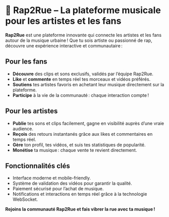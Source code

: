 # 🎤 Rap2Rue – La plateforme musicale pour les artistes et les fans

**Rap2Rue** est une plateforme innovante qui connecte les artistes et les fans autour de la musique urbaine !
Que tu sois artiste ou passionné de rap, découvre une expérience interactive et communautaire :

## Pour les fans
- **Découvre** des clips et sons exclusifs, validés par l’équipe Rap2Rue.
- **Like** et **commente** en temps réel tes morceaux et vidéos préférés.
- **Soutiens** tes artistes favoris en achetant leur musique directement sur la plateforme.
- **Participe** à la vie de la communauté : chaque interaction compte !

## Pour les artistes
- **Publie** tes sons et clips facilement, gagne en visibilité auprès d’une vraie audience.
- **Reçois** des retours instantanés grâce aux likes et commentaires en temps réel.
- **Gère** ton profil, tes vidéos, et suis tes statistiques de popularité.
- **Monétise** ta musique : chaque vente te revient directement.

## Fonctionnalités clés
- Interface moderne et mobile-friendly.
- Système de validation des vidéos pour garantir la qualité.
- Paiement sécurisé pour l’achat de musique.
- Notifications et interactions en temps réel grâce à la technologie WebSocket.

**Rejoins la communauté Rap2Rue et fais vibrer la rue avec ta musique !**
